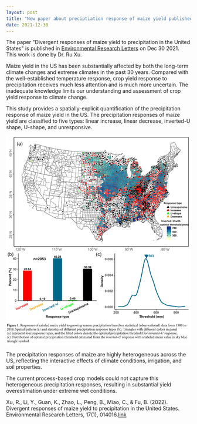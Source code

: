 ```yaml
---
layout: post
title: "New paper about preciptiation response of maize yield published in Environmental Research Letters"
date: 2021-12-30
---
```

The paper "Divergent responses of maize yield to precipitation in the United States" is published in [Environmental Research Letters](https://iopscience.iop.org/article/10.1088/1748-9326/ac3cee) on Dec 30 2021. This work is done by Dr. Ru Xu. 

Maize yield in the US has been substantially affected by both the long-term climate changes and extreme climates in the past 30 years. Compared with the well-established temperature response, crop yield response to precipitation receives much less attention and is much more uncertain. The inadequate knowledge limits our understanding and assessment of crop yield response to climate change. 

This study provides a spatially-explicit quantification of the precipitation response of maize yield in the US. The precipitation responses of maize yield are classified to five types: linear increase, linear decrease, inverted-U shape, U-shape, and unresponsive.  

![Precipitation responses of maize yield](/assets/images/fig_xu_erl.png "Precipitation responses of maize yields")

The precipitation responses of maize are highly heterogeneous across the US, reflecting the interactive effects of climate conditions, irrigation, and soil properties.  

The current process-based crop models could not capture this heterogeneous precipitation responses, resulting in substantial yield overestimation under extreme wet conditions. 

Xu, R., Li, Y., Guan, K., Zhao, L., Peng, B., Miao, C., & Fu, B. (2022). Divergent responses of maize yield to precipitation in the United States. Environmental Research Letters, 17(1), 014016.[link](https://doi.org/10.1088/1748-9326/ac3cee)
